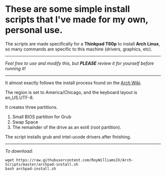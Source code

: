 # These are some simple install scripts that I've made for my own, personal use.

The scripts are made specifically for a **Thinkpad T60p** to install **Arch Linux**, so many commands are specific to this machine (drivers, graphics, etc).

---

*Feel free to use and modify this, but* ***PLEASE*** *review it for yourself before running it!*

---

It almost exactly follows the install process found on the [Arch Wiki](https://wiki.archlinux.org/index.php/Installation_guide).

The region is set to America/Chicago, and the keyboard layout is en_US.UTF-8. 

It creates three partitions.

1. Small BIOS partition for Grub
2. Swap Space
3. The remainder of the drive as an ext4 (root partition).

The script installs grub and intel-ucode drivers after finishing.

---

*To download:*
```
wget https://raw.githubusercontent.com/RoyWilliamsIV/Arch-Scripts/master/archpad-install.sh
bash archpad-install.sh
```
